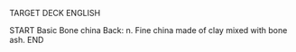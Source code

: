 TARGET DECK
ENGLISH

START
Basic
Bone china
Back: n. Fine china made of clay mixed with bone ash.
END

